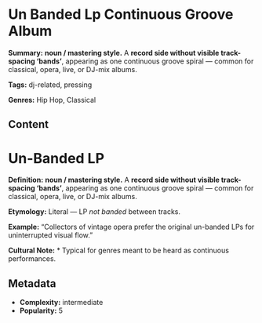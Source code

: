 # Un Banded Lp Continuous Groove Album

**Summary:** **noun / mastering style.** A **record side without visible track-spacing ‘bands’**, appearing as one continuous groove spiral — common for classical, opera, live, or DJ-mix albums.

**Tags:** dj-related, pressing

**Genres:** Hip Hop, Classical

## Content

# Un-Banded LP

**Definition:** **noun / mastering style.** A **record side without visible track-spacing ‘bands’**, appearing as one continuous groove spiral — common for classical, opera, live, or DJ-mix albums.

**Etymology:** Literal — LP *not banded* between tracks.

**Example:** “Collectors of vintage opera prefer the original un-banded LPs for uninterrupted visual flow.”

**Cultural Note:** * Typical for genres meant to be heard as continuous performances.

## Metadata

- **Complexity:** intermediate
- **Popularity:** 5

